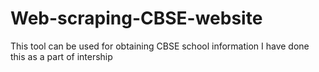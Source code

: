 # Web-scraping-CBSE-website
This tool can be used for obtaining CBSE school information
I have done this as a part of intership
